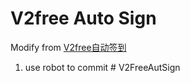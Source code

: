 # V2free Auto Sign

Modify from [V2free自动签到](https://github.com/xiangxingxing/v2free_auto_sign)
1. use robot to commit
#   V 2 F r e e A u t S i g n  
 